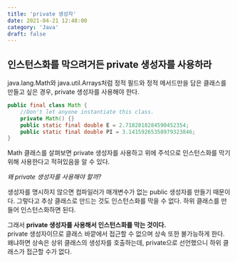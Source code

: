 ```yaml
---
title: 'private 생성자'
date: 2021-04-21 12:48:00
category: 'Java'
draft: false
---
```

## 인스턴스화를 막으려거든 private 생성자를 사용하라
java.lang.Math와 java.util.Arrays처럼 정적 필드와 정적 메서드만을 담은 클래스를 만들고 싶은 경우, private 생성자를 사용해야 한다.
```java
public final class Math {
    //Don't let anyone instantiate this class.
    private Math() {}
    public static final double E = 2.7182818284590452354;
    public static final double PI = 3.14159265358979323846;
}
```
Math 클래스를 살펴보면 private 생성자를 사용하고 위에 주석으로 인스턴스화를 막기 위해 사용한다고 적혀있음을 알 수 있다.

_왜 private 생성자를 사용해야 할까?_

생성자를 명시하지 않으면 컴파일러가 매개변수가 없는 public 생성자를 만들기 때문이다. 그렇다고 추상 클래스로 만드는 것도 인스턴스화를 막을 수 없다. 하위 클래스를 만들어 인스턴스화하면 된다.  

그래서 **private 생성자를 사용해서 인스턴스화를 막는 것이다.**  
private 생성자이므로 클래스 바깥에서 접근할 수 없으며 상속 또한 불가능하게 한다. 왜냐하면 상속은 상위 클래스의 생성자를 호출하는데, private으로 선언했으니 하위 클래스가 접근할 수가 없다.
